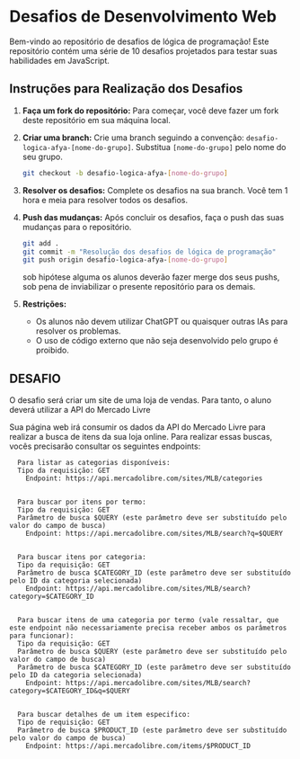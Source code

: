 # Desafios de Desenvolvimento Web

Bem-vindo ao repositório de desafios de lógica de programação! Este repositório contém uma série de 10 desafios projetados para testar suas habilidades em JavaScript. 

## Instruções para Realização dos Desafios

1. **Faça um fork do repositório:**
   Para começar, você deve fazer um fork deste repositório em sua máquina local.

2. **Criar uma branch:**
   Crie uma branch seguindo a convenção: `desafio-logica-afya-[nome-do-grupo]`. Substitua `[nome-do-grupo]` pelo nome do seu grupo.

   ```bash
   git checkout -b desafio-logica-afya-[nome-do-grupo]
   ```

3. **Resolver os desafios:**
   Complete os desafios na sua branch. Você tem 1 hora e meia para resolver todos os desafios.

4. **Push das mudanças:**
   Após concluir os desafios, faça o push das suas mudanças para o repositório.

   ```bash
   git add .
   git commit -m "Resolução dos desafios de lógica de programação"
   git push origin desafio-logica-afya-[nome-do-grupo]
   ```

   sob hipótese alguma os alunos deverão fazer merge dos seus pushs, sob pena de 
   inviabilizar o presente repositório para os demais.

5. **Restrições:**
   - Os alunos não devem utilizar ChatGPT ou quaisquer outras IAs para resolver os problemas.
   - O uso de código externo que não seja desenvolvido pelo grupo é proibido.


## DESAFIO

  O desafio será criar um site de uma loja de vendas. Para tanto, o aluno deverá utilizar a API do 
  Mercado Livre

  Sua página web irá consumir os dados da API do Mercado Livre para realizar a busca de itens da sua loja online. Para realizar essas buscas, vocês precisarão consultar os seguintes endpoints:

```
  Para listar as categorias disponíveis:
  Tipo da requisição: GET
    Endpoint: https://api.mercadolibre.com/sites/MLB/categories
```
```

  Para buscar por itens por termo:
  Tipo da requisição: GET
  Parâmetro de busca $QUERY (este parâmetro deve ser substituído pelo valor do campo de busca)
    Endpoint: https://api.mercadolibre.com/sites/MLB/search?q=$QUERY
```
```

  Para buscar itens por categoria:
  Tipo da requisição: GET
  Parâmetro de busca $CATEGORY_ID (este parâmetro deve ser substituído pelo ID da categoria selecionada)
    Endpoint: https://api.mercadolibre.com/sites/MLB/search?category=$CATEGORY_ID
```
```

  Para buscar itens de uma categoria por termo (vale ressaltar, que este endpoint não necessariamente precisa receber ambos os parâmetros para funcionar):
  Tipo da requisição: GET
  Parâmetro de busca $QUERY (este parâmetro deve ser substituído pelo valor do campo de busca)
  Parâmetro de busca $CATEGORY_ID (este parâmetro deve ser substituído pelo ID da categoria selecionada)
    Endpoint: https://api.mercadolibre.com/sites/MLB/search?category=$CATEGORY_ID&q=$QUERY
```
```

  Para buscar detalhes de um item especifico:
  Tipo de requisição: GET
  Parâmetro de busca $PRODUCT_ID (este parâmetro deve ser substituído pelo valor do campo de busca)
    Endpoint: https://api.mercadolibre.com/items/$PRODUCT_ID

    
```


